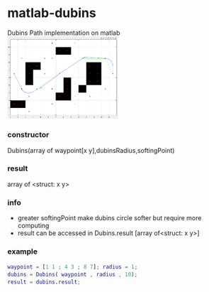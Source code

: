 # matlab-dubins
Dubins Path implementation on matlab
<img src="./img/dubins.png" alt="example" style="width:250px;"/>

### constructor
Dubins(array of waypoint[x y],dubinsRadius,softingPoint)

### result
array of <struct: x y>

### info 
- greater softingPoint make dubins circle softer but require more computing
- result can be accessed in Dubins.result [array of<struct: x y>]
    
### example
```matlab
waypoint = [1 1 ; 4 3 ; 8 7]; radius = 1;
dubins = Dubins( waypoint , radius , 10);
result = dubins.result;
```
